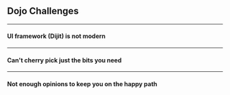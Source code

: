 ## Dojo Challenges

---

<!-- .slide: data-background="img/antiques-9433981937_fb6e6c4b71_z.jpg" -->
#### UI framework (Dijit) is not modern

---

<!-- .slide: data-background="img/cherries-2563140397_a3cc6014ed_z.jpg" -->
#### Can't cherry pick just the bits you need

---

<!-- .slide: data-background="img/shrug-2799746255_436723e65c_z.jpg" -->
#### Not enough opinions to keep you on the happy path